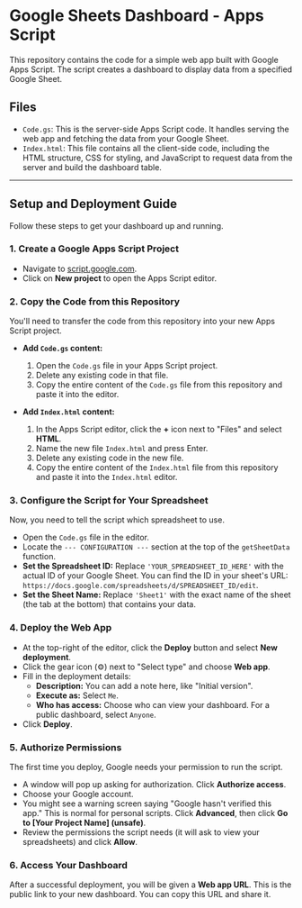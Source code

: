 # Google Sheets Dashboard - Apps Script

This repository contains the code for a simple web app built with Google Apps Script. The script creates a dashboard to display data from a specified Google Sheet.

## Files

*   `Code.gs`: This is the server-side Apps Script code. It handles serving the web app and fetching the data from your Google Sheet.
*   `Index.html`: This file contains all the client-side code, including the HTML structure, CSS for styling, and JavaScript to request data from the server and build the dashboard table.

---

## Setup and Deployment Guide

Follow these steps to get your dashboard up and running.

### 1. Create a Google Apps Script Project

*   Navigate to [script.google.com](https://script.google.com/home/my).
*   Click on **New project** to open the Apps Script editor.

### 2. Copy the Code from this Repository

You'll need to transfer the code from this repository into your new Apps Script project.

*   **Add `Code.gs` content:**
    1.  Open the `Code.gs` file in your Apps Script project.
    2.  Delete any existing code in that file.
    3.  Copy the entire content of the `Code.gs` file from this repository and paste it into the editor.

*   **Add `Index.html` content:**
    1.  In the Apps Script editor, click the **+** icon next to "Files" and select **HTML**.
    2.  Name the new file `Index.html` and press Enter.
    3.  Delete any existing code in the new file.
    4.  Copy the entire content of the `Index.html` file from this repository and paste it into the `Index.html` editor.

### 3. Configure the Script for Your Spreadsheet

Now, you need to tell the script which spreadsheet to use.

*   Open the `Code.gs` file in the editor.
*   Locate the `--- CONFIGURATION ---` section at the top of the `getSheetData` function.
*   **Set the Spreadsheet ID:** Replace `'YOUR_SPREADSHEET_ID_HERE'` with the actual ID of your Google Sheet. You can find the ID in your sheet's URL: `https://docs.google.com/spreadsheets/d/SPREADSHEET_ID/edit`.
*   **Set the Sheet Name:** Replace `'Sheet1'` with the exact name of the sheet (the tab at the bottom) that contains your data.

### 4. Deploy the Web App

*   At the top-right of the editor, click the **Deploy** button and select **New deployment**.
*   Click the gear icon (⚙️) next to "Select type" and choose **Web app**.
*   Fill in the deployment details:
    *   **Description:** You can add a note here, like "Initial version".
    *   **Execute as:** Select `Me`.
    *   **Who has access:** Choose who can view your dashboard. For a public dashboard, select `Anyone`.
*   Click **Deploy**.

### 5. Authorize Permissions

The first time you deploy, Google needs your permission to run the script.

*   A window will pop up asking for authorization. Click **Authorize access**.
*   Choose your Google account.
*   You might see a warning screen saying "Google hasn't verified this app." This is normal for personal scripts. Click **Advanced**, then click **Go to [Your Project Name] (unsafe)**.
*   Review the permissions the script needs (it will ask to view your spreadsheets) and click **Allow**.

### 6. Access Your Dashboard

After a successful deployment, you will be given a **Web app URL**. This is the public link to your new dashboard. You can copy this URL and share it.
